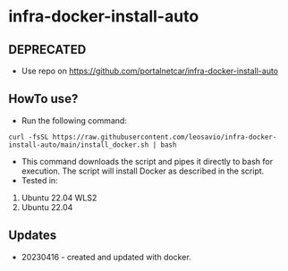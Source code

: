 # infra-docker-install-auto

## DEPRECATED
- Use repo on https://github.com/portalnetcar/infra-docker-install-auto


## HowTo use?
- Run the following command:
```
curl -fsSL https://raw.githubusercontent.com/leosavio/infra-docker-install-auto/main/install_docker.sh | bash

```
- This command downloads the script and pipes it directly to bash for execution. The script will install Docker as described in the script.
- Tested in:
1. Ubuntu 22.04 WLS2
2. Ubuntu 22.04

## Updates
- 20230416 - created and updated with docker.
